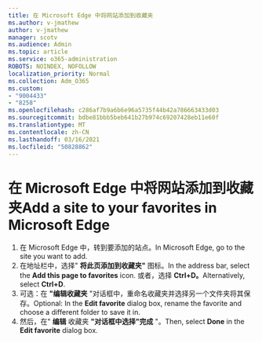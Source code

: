 ```yaml
---
title: 在 Microsoft Edge 中将网站添加到收藏夹
ms.author: v-jmathew
author: v-jmathew
manager: scotv
ms.audience: Admin
ms.topic: article
ms.service: o365-administration
ROBOTS: NOINDEX, NOFOLLOW
localization_priority: Normal
ms.collection: Adm_O365
ms.custom:
- "9004433"
- "8258"
ms.openlocfilehash: c286af7b9a6b6e96a5735f44b42a786663433d03
ms.sourcegitcommit: bdbe81bbb5beb641b27b974c69207428eb11e60f
ms.translationtype: MT
ms.contentlocale: zh-CN
ms.lasthandoff: 03/16/2021
ms.locfileid: "50828862"
---
```

# <a name="add-a-site-to-your-favorites-in-microsoft-edge"></a><span data-ttu-id="94d54-102">在 Microsoft Edge 中将网站添加到收藏夹</span><span class="sxs-lookup"><span data-stu-id="94d54-102">Add a site to your favorites in Microsoft Edge</span></span>

1. <span data-ttu-id="94d54-103">在 Microsoft Edge 中，转到要添加的站点。</span><span class="sxs-lookup"><span data-stu-id="94d54-103">In Microsoft Edge, go to the site you want to add.</span></span>
2. <span data-ttu-id="94d54-104">在地址栏中，选择" **将此页添加到收藏夹"** 图标。</span><span class="sxs-lookup"><span data-stu-id="94d54-104">In the address bar, select the **Add this page to favorites** icon.</span></span> <span data-ttu-id="94d54-105">或者，选择 **Ctrl+D。**</span><span class="sxs-lookup"><span data-stu-id="94d54-105">Alternatively, select **Ctrl+D**.</span></span>
3. <span data-ttu-id="94d54-106">可选：在 **"编辑收藏夹** "对话框中，重命名收藏夹并选择另一个文件夹将其保存。</span><span class="sxs-lookup"><span data-stu-id="94d54-106">Optional: In the **Edit favorite** dialog box, rename the favorite and choose a different folder to save it in.</span></span>
4. <span data-ttu-id="94d54-107">然后，在" **编辑** 收藏夹 **"对话框中选择"完成** "。</span><span class="sxs-lookup"><span data-stu-id="94d54-107">Then, select **Done** in the **Edit favorite** dialog box.</span></span>
